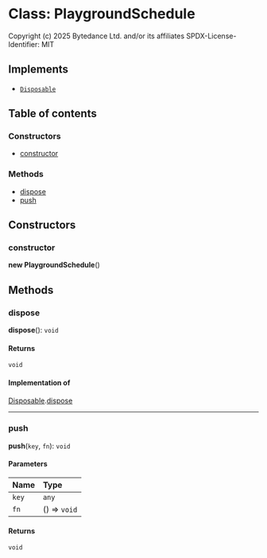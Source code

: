 # Class: PlaygroundSchedule

Copyright (c) 2025 Bytedance Ltd. and/or its affiliates
SPDX-License-Identifier: MIT

## Implements

* [`Disposable`](/auto-docs/free-layout-editor/interfaces/Disposable-1.md)

## Table of contents

### Constructors

* [constructor](/auto-docs/free-layout-editor/classes/PlaygroundSchedule.md#constructor)

### Methods

* [dispose](/auto-docs/free-layout-editor/classes/PlaygroundSchedule.md#dispose)
* [push](/auto-docs/free-layout-editor/classes/PlaygroundSchedule.md#push)

## Constructors

### constructor

**new PlaygroundSchedule**()

## Methods

### dispose

**dispose**(): `void`

#### Returns

`void`

#### Implementation of

[Disposable](/auto-docs/free-layout-editor/interfaces/Disposable-1.md).[dispose](/auto-docs/free-layout-editor/interfaces/Disposable-1.md#dispose)

***

### push

**push**(`key`, `fn`): `void`

#### Parameters

| Name | Type |
| :------ | :------ |
| `key` | `any` |
| `fn` | () => `void` |

#### Returns

`void`
